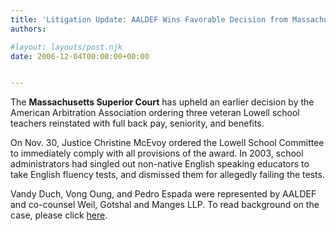 ```yaml
---
title: 'Litigation Update: AALDEF Wins Favorable Decision from Massachusetts Superior Court on Behalf of Lowell Teachers'
authors: 

#layout: layouts/post.njk
date: 2006-12-04T00:00:00+00:00


---
```


The **Massachusetts Superior Court** has upheld an earlier decision by the American Arbitration Association ordering three veteran Lowell school teachers reinstated with full back pay, seniority, and benefits.

On Nov. 30, Justice Christine McEvoy ordered the Lowell School Committee to immediately comply with all provisions of the award. In 2003, school administrators had singled out non-native English speaking educators to take English fluency tests, and dismissed them for allegedly failing the tests.

Vandy Duch, Vong Oung, and Pedro Espada were represented by AALDEF and co-counsel Weil, Gotshal and Manges LLP. To read background on the case, please click [here][1].

[1]: /news/veteran-lowell-teachers-to-be-reinstated-after
